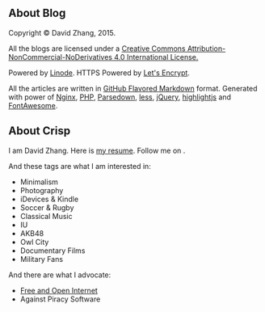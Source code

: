 ## About Blog

Copyright &copy; David Zhang, 2015. 

All the blogs are licensed under a [Creative Commons Attribution-NonCommercial-NoDerivatives 4.0 International License.](http://creativecommons.org/licenses/by-nc-nd/4.0/) 

Powered by [Linode](https://www.linode.com/). HTTPS Powered by [Let's Encrypt](https://letsencrypt.org/).

All the articles are written in [GitHub Flavored Markdown](https://help.github.com/articles/github-flavored-markdown) format.
Generated with power of [Nginx](http://nginx.org/), [PHP](http://php.net/), [Parsedown](https://github.com/erusev/parsedown), [less](http://lesscss.org/), [jQuery](https://jquery.com/), [highlightjs](https://highlightjs.org/) and [FontAwesome](https://fortawesome.github.io/Font-Awesome/).

## About Crisp

I am David Zhang. Here is [my resume](/page/resume.html).
Follow me on <a href="http://weibo.com/crispgm" target="_blank"><i title="Weibo" class="fa fa-weibo fa-lg"></i></a> <a href="http://instagram.com/crispgm" target="_blank"><i title="Instagram" class="fa fa-instagram fa-lg"></i></a> <a href="https://500px.com/crispgm" target="_blank"><i title="500px" class="fa fa-500px fa-lg"></i></a>.

And these tags are what I am interested in:

* Minimalism
* Photography
* iDevices & Kindle
* Soccer & Rugby
* Classical Music
* IU
* AKB48
* Owl City
* Documentary Films
* Military Fans

And there are what I advocate:

* [Free and Open Internet](https://www.google.com/intl/en/takeaction/)
* Against Piracy Software
